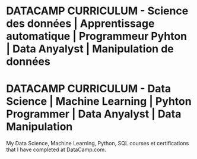 
# DATACAMP CURRICULUM - Science des données | Apprentissage automatique | Programmeur Pyhton | Data Anyalyst | Manipulation de données
# DATACAMP CURRICULUM - Data Science | Machine Learning | Pyhton Programmer | Data Anyalyst | Data Manipulation
My Data Science, Machine Learning, Python, SQL courses et certifications that I have completed at DataCamp.com. 



